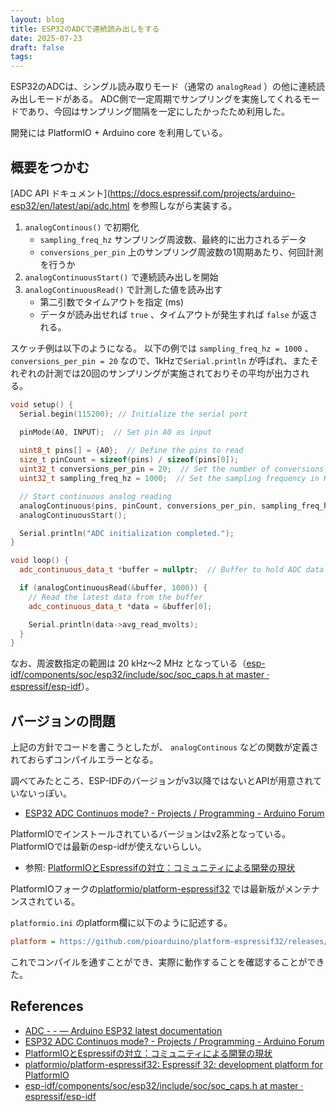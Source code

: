 ```yaml
---
layout: blog
title: ESP32のADCで連続読み出しをする
date: 2025-07-23
draft: false
tags:
---
```

ESP32のADCは、シングル読み取りモード（通常の `analogRead` ）の他に連続読み出しモードがある。
ADC側で一定周期でサンプリングを実施してくれるモードであり、今回はサンプリング間隔を一定にしたかったため利用した。

開発には PlatformIO + Arduino core を利用している。

## 概要をつかむ

[ADC API ドキュメント](https://docs.espressif.com/projects/arduino-esp32/en/latest/api/adc.html を参照しながら実装する。

1. `analogContinous()` で初期化
	- `sampling_freq_hz` サンプリング周波数、最終的に出力されるデータ
	- `conversions_per_pin` 上のサンプリング周波数の1周期あたり、何回計測を行うか
2. `analogContinuousStart()` で連続読み出しを開始
3. `analogContinuousRead()` で計測した値を読み出す
	- 第二引数でタイムアウトを指定 (ms)
	- データが読み出せれば `true` 、タイムアウトが発生すれば `false` が返される。


スケッチ例は以下のようになる。
 以下の例では `sampling_freq_hz = 1000` 、  `conversions_per_pin = 20` なので、1kHzで`Serial.println` が呼ばれ、またそれぞれの計測では20回のサンプリングが実施されておりその平均が出力される。

```cpp
void setup() {
  Serial.begin(115200); // Initialize the serial port

  pinMode(A0, INPUT);  // Set pin A0 as input
  
  uint8_t pins[] = {A0};  // Define the pins to read
  size_t pinCount = sizeof(pins) / sizeof(pins[0]);
  uint32_t conversions_per_pin = 20;  // Set the number of conversions per pin
  uint32_t sampling_freq_hz = 1000;  // Set the sampling frequency in Hz

  // Start continuous analog reading
  analogContinuous(pins, pinCount, conversions_per_pin, sampling_freq_hz, NULL);
  analogContinuousStart();

  Serial.println("ADC initialization completed.");
}

void loop() {
  adc_continuous_data_t *buffer = nullptr;  // Buffer to hold ADC data

  if (analogContinuousRead(&buffer, 1000)) {
    // Read the latest data from the buffer
    adc_continuous_data_t *data = &buffer[0];

    Serial.println(data->avg_read_mvolts);
  }
}
```

なお、周波数指定の範囲は 20 kHz～2 MHz となっている（[esp\-idf/components/soc/esp32/include/soc/soc\_caps\.h at master · espressif/esp\-idf](https://github.com/espressif/esp-idf/blob/master/components/soc/esp32/include/soc/soc_caps.h#L138-L139)）。

## バージョンの問題

上記の方針でコードを書こうとしたが、 `analogContinous` などの関数が定義されておらずコンパイルエラーとなる。

調べてみたところ、ESP-IDFのバージョンがv3以降ではないとAPIが用意されていないっぽい。
- [ESP32 ADC Continuos mode? \- Projects / Programming \- Arduino Forum](https://forum.arduino.cc/t/esp32-adc-continuos-mode/1212920/3)

PlatformIOでインストールされているバージョンはv2系となっている。
PlatformIOでは最新のesp-idfが使えないらしい。
- 参照: [PlatformIOとEspressifの対立：コミュニティによる開発の現状](https://zenn.dev/kyjb/articles/6950231b231643)


PlatformIOフォークの[platformio/platform\-espressif32](https://github.com/platformio/platform-espressif32) では最新版がメンテナンスされている。

`platformio.ini` のplatform欄に以下のように記述する。

```ini
platform = https://github.com/pioarduino/platform-espressif32/releases/download/stable/platform-espressif32.zip
```

これでコンパイルを通すことができ、実際に動作することを確認することができた。

## References

- [ADC \- \- — Arduino ESP32 latest documentation](https://docs.espressif.com/projects/arduino-esp32/en/latest/api/adc.html)
- [ESP32 ADC Continuos mode? \- Projects / Programming \- Arduino Forum](https://forum.arduino.cc/t/esp32-adc-continuos-mode/1212920/3)
- [PlatformIOとEspressifの対立：コミュニティによる開発の現状](https://zenn.dev/kyjb/articles/6950231b231643)
- [platformio/platform\-espressif32: Espressif 32: development platform for PlatformIO](https://github.com/platformio/platform-espressif32)
- [esp\-idf/components/soc/esp32/include/soc/soc\_caps\.h at master · espressif/esp\-idf](https://github.com/espressif/esp-idf/blob/master/components/soc/esp32/include/soc/soc_caps.h#L138-L139)